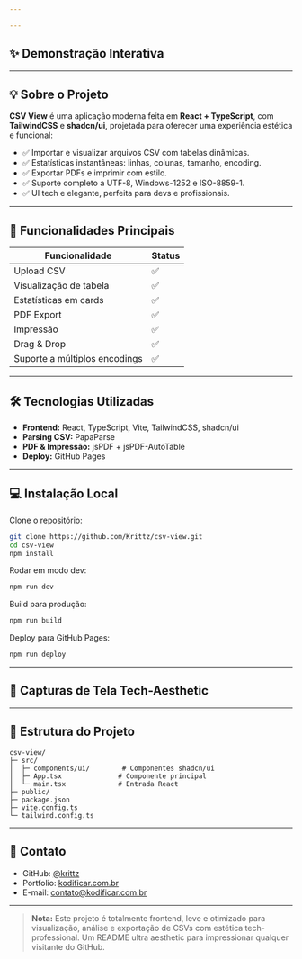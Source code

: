 ```yaml
---

---
```


## ✨ Demonstração Interativa

---

## 💡 Sobre o Projeto

**CSV View** é uma aplicação moderna feita em **React + TypeScript**, com **TailwindCSS** e **shadcn/ui**, projetada para oferecer uma experiência estética e funcional:

- ✅ Importar e visualizar arquivos CSV com tabelas dinâmicas.
- ✅ Estatísticas instantâneas: linhas, colunas, tamanho, encoding.
- ✅ Exportar PDFs e imprimir com estilo.
- ✅ Suporte completo a UTF-8, Windows-1252 e ISO-8859-1.
- ✅ UI tech e elegante, perfeita para devs e profissionais.

---

## 🚀 Funcionalidades Principais

| Funcionalidade                | Status |
| ----------------------------- | ------ |
| Upload CSV                    | ✅      |
| Visualização de tabela        | ✅      |
| Estatísticas em cards         | ✅      |
| PDF Export                    | ✅      |
| Impressão                     | ✅      |
| Drag & Drop                   | ✅      |
| Suporte a múltiplos encodings | ✅      |

---

## 🛠 Tecnologias Utilizadas

- **Frontend:** React, TypeScript, Vite, TailwindCSS, shadcn/ui
- **Parsing CSV:** PapaParse
- **PDF & Impressão:** jsPDF + jsPDF-AutoTable
- **Deploy:** GitHub Pages

---

## 💻 Instalação Local

Clone o repositório:

```bash
git clone https://github.com/Krittz/csv-view.git
cd csv-view
npm install
```

Rodar em modo dev:

```bash
npm run dev
```

Build para produção:

```bash
npm run build
```

Deploy para GitHub Pages:

```bash
npm run deploy
```

---

## 🌈 Capturas de Tela Tech-Aesthetic

---

## 📂 Estrutura do Projeto

```
csv-view/
├─ src/
│  ├─ components/ui/        # Componentes shadcn/ui
│  ├─ App.tsx              # Componente principal
│  └─ main.tsx             # Entrada React
├─ public/
├─ package.json
├─ vite.config.ts
└─ tailwind.config.ts
```

---

## 💬 Contato

- GitHub: [@krittz](https://github.com/krittz)
- Portfolio: [kodificar.com.br](https://kodificar.com.br)
- E-mail: [contato@kodificar.com.br](mailto\:contato@kodificar.com.br)

---

> **Nota:** Este projeto é totalmente frontend, leve e otimizado para visualização, análise e exportação de CSVs com estética tech-professional. Um README ultra aesthetic para impressionar qualquer visitante do GitHub.

```
```
